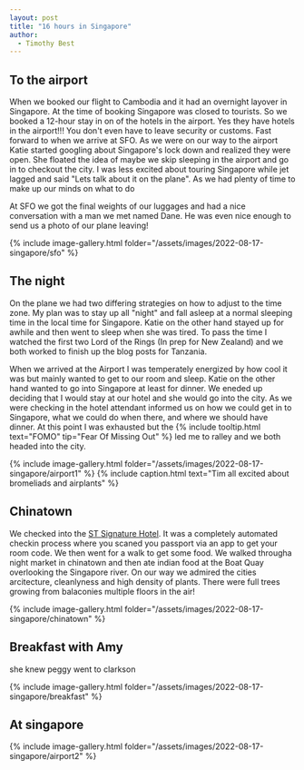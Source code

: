 ```yaml
---
layout: post
title: "16 hours in Singapore"
author:
  - Timothy Best
---
```


## To the airport

When we booked our flight to Cambodia and it had an overnight layover in Singapore. At the time of booking Singapore was closed to tourists. So we booked a 12-hour stay in on of the hotels in the airport. Yes they have hotels in the airport!!! You don't even have to leave security or customs. Fast forward to when we arrive at SFO. As we were on our way to the airport Katie started googling about Singapore's lock down and realized they were open. She floated the idea of maybe we skip sleeping in the airport and go in to checkout the city. I was less excited about touring Singapore while jet lagged and said "Lets talk about it on the plane". As we had plenty of time to make up our minds on what to do

At SFO we got the final weights of our luggages and had a nice conversation with a man we met named Dane. He was even nice enough to send us a photo of our plane leaving!

{% include image-gallery.html folder="/assets/images/2022-08-17-singapore/sfo" %}


## The night

On the plane we had two differing strategies on how to adjust to the time zone. My plan was to stay up all "night" and fall asleep at a normal sleeping time in the local time for Singapore. Katie on the other hand stayed up for awhile and then went to sleep when she was tired. To pass the time I watched the first two Lord of the Rings (In prep for New Zealand) and we both worked to finish up the blog posts for Tanzania.

When we arrived at the Airport I was temperately energized by how cool it was but mainly wanted to get to our room and sleep. Katie on the other hand wanted to go into Singapore at least for dinner. We eneded up deciding that I would stay at our hotel and she would go into the city. As we were checking in the hotel attendant informed us on how we could get in to Singapore, what we could do when there, and where we should have dinner. At this point I was exhausted but the {% include tooltip.html text="FOMO" tip="Fear Of Missing Out" %} led me to ralley and we both headed into the city. 

{% include image-gallery.html folder="/assets/images/2022-08-17-singapore/airport1" %}
{% include caption.html text="Tim all excited about bromeliads and airplants" %}

## Chinatown

We checked into the [ST Signature Hotel](https://stsignature.com/). It was a completely automated checkin process where you scaned you passport via an app to get your room code.  We then went for a walk to get some food. We walked througha night market in chinatown and then ate indian food at the Boat Quay overlooking the Singapore river. On our way we admired the cities arcitecture, cleanlyness and high density of plants. There were full trees growing from balaconies multiple floors in the air!

{% include image-gallery.html folder="/assets/images/2022-08-17-singapore/chinatown" %}


## Breakfast with Amy
she knew peggy
went to clarkson

{% include image-gallery.html folder="/assets/images/2022-08-17-singapore/breakfast" %}

## At singapore

{% include image-gallery.html folder="/assets/images/2022-08-17-singapore/airport2" %}
